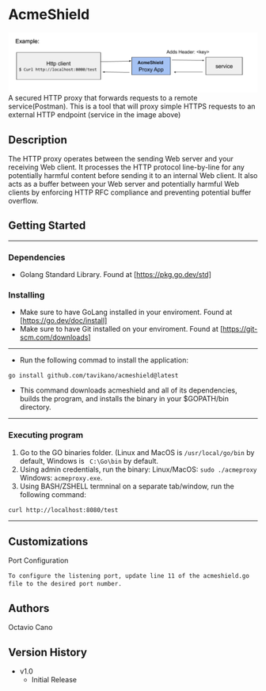 # AcmeShield

![alt text](ExampleImage.png "Title")
A secured HTTP proxy that forwards requests to a remote service(Postman). This is a tool that will proxy simple HTTPS requests to an external HTTP endpoint (service in the image above)

## Description

The HTTP proxy operates between the sending Web server and your receiving Web client. It processes the HTTP protocol line-by-line for any potentially harmful content before sending it to an internal Web client. It also acts as a buffer between your Web server and potentially harmful Web clients by enforcing HTTP RFC compliance and preventing potential buffer overflow.
## Getting Started

---
### Dependencies

* Golang Standard Library. Found at [https://pkg.go.dev/std]

### Installing

* Make sure to have GoLang installed in your enviroment. Found at [https://go.dev/doc/install]
* Make sure to have Git installed on your enviroment. Found at [https://git-scm.com/downloads]

---
* Run the following commad to install the application:
```
go install github.com/tavikano/acmeshield@latest
```
* This command downloads acmeshield and all of its dependencies, builds the program, and installs the binary in your $GOPATH/bin directory.
---
### Executing program

1. Go to the GO binaries folder. (Linux and MacOS is  ```/usr/local/go/bin``` by default, Windows is ``` C:\Go\bin``` by default.
2. Using admin credentials, run the binary: Linux/MacOS: ```sudo ./acmeproxy``` Windows: ```acmeproxy.exe```.
3. Using BASH/ZSHELL termninal on a separate tab/window, run the following command:
```
curl ​http://localhost:8080/test
```
---
## Customizations

Port Configuration
```
To configure the listening port, update line 11 of the acmeshield.go file to the desired port number.
```

## Authors

Octavio Cano

## Version History

* v1.0
    * Initial Release
